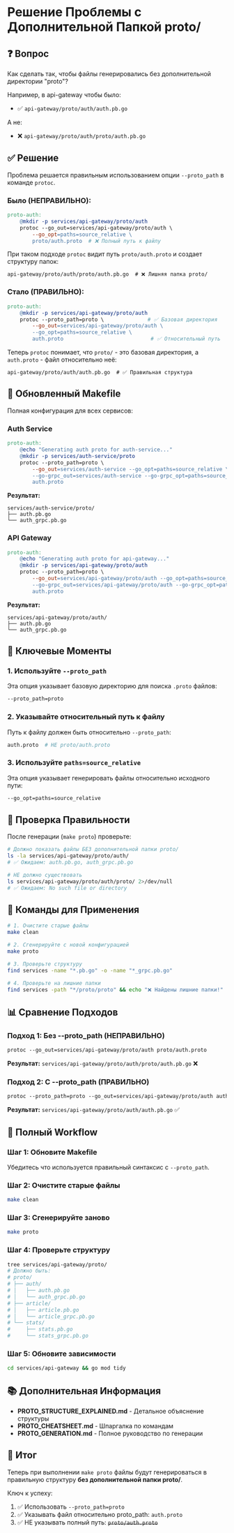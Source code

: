 # Решение Проблемы с Дополнительной Папкой proto/

## ❓ Вопрос
Как сделать так, чтобы файлы генерировались без дополнительной директории "proto"?

Например, в api-gateway чтобы было:
- ✅ `api-gateway/proto/auth/auth.pb.go`

А не:
- ❌ `api-gateway/proto/auth/proto/auth.pb.go`

## ✅ Решение

Проблема решается правильным использованием опции `--proto_path` в команде `protoc`.

### Было (НЕПРАВИЛЬНО):
```makefile
proto-auth:
	@mkdir -p services/api-gateway/proto/auth
	protoc --go_out=services/api-gateway/proto/auth \
		--go_opt=paths=source_relative \
		proto/auth.proto  # ❌ Полный путь к файлу
```

При таком подходе `protoc` видит путь `proto/auth.proto` и создает структуру папок:
```
api-gateway/proto/auth/proto/auth.pb.go  # ❌ Лишняя папка proto/
```

### Стало (ПРАВИЛЬНО):
```makefile
proto-auth:
	@mkdir -p services/api-gateway/proto/auth
	protoc --proto_path=proto \              # ✅ Базовая директория
		--go_out=services/api-gateway/proto/auth \
		--go_opt=paths=source_relative \
		auth.proto                            # ✅ Относительный путь
```

Теперь `protoc` понимает, что `proto/` - это базовая директория, а `auth.proto` - файл относительно неё:
```
api-gateway/proto/auth/auth.pb.go  # ✅ Правильная структура
```

## 🔧 Обновленный Makefile

Полная конфигурация для всех сервисов:

### Auth Service
```makefile
proto-auth:
	@echo "Generating auth proto for auth-service..."
	@mkdir -p services/auth-service/proto
	protoc --proto_path=proto \
		--go_out=services/auth-service --go_opt=paths=source_relative \
		--go-grpc_out=services/auth-service --go-grpc_opt=paths=source_relative \
		auth.proto
```

**Результат:**
```
services/auth-service/proto/
├── auth.pb.go
└── auth_grpc.pb.go
```

### API Gateway
```makefile
proto-auth:
	@echo "Generating auth proto for api-gateway..."
	@mkdir -p services/api-gateway/proto/auth
	protoc --proto_path=proto \
		--go_out=services/api-gateway/proto/auth --go_opt=paths=source_relative \
		--go-grpc_out=services/api-gateway/proto/auth --go-grpc_opt=paths=source_relative \
		auth.proto
```

**Результат:**
```
services/api-gateway/proto/auth/
├── auth.pb.go
└── auth_grpc.pb.go
```

## 🎯 Ключевые Моменты

### 1. Используйте `--proto_path`
Эта опция указывает базовую директорию для поиска `.proto` файлов:
```bash
--proto_path=proto
```

### 2. Указывайте относительный путь к файлу
Путь к файлу должен быть относительно `--proto_path`:
```bash
auth.proto  # НЕ proto/auth.proto
```

### 3. Используйте `paths=source_relative`
Эта опция указывает генерировать файлы относительно исходного пути:
```bash
--go_opt=paths=source_relative
```

## 📝 Проверка Правильности

После генерации (`make proto`) проверьте:

```bash
# Должно показать файлы БЕЗ дополнительной папки proto/
ls -la services/api-gateway/proto/auth/
# ✅ Ожидаем: auth.pb.go, auth_grpc.pb.go

# НЕ должно существовать
ls services/api-gateway/proto/auth/proto/ 2>/dev/null
# ✅ Ожидаем: No such file or directory
```

## 🚀 Команды для Применения

```bash
# 1. Очистите старые файлы
make clean

# 2. Сгенерируйте с новой конфигурацией
make proto

# 3. Проверьте структуру
find services -name "*.pb.go" -o -name "*_grpc.pb.go"

# 4. Проверьте на лишние папки
find services -path "*/proto/proto" && echo "❌ Найдены лишние папки!" || echo "✅ Структура правильная"
```

## 📊 Сравнение Подходов

### Подход 1: Без --proto_path (НЕПРАВИЛЬНО)
```makefile
protoc --go_out=services/api-gateway/proto/auth proto/auth.proto
```
**Результат:** `services/api-gateway/proto/auth/proto/auth.pb.go` ❌

### Подход 2: С --proto_path (ПРАВИЛЬНО)
```makefile
protoc --proto_path=proto --go_out=services/api-gateway/proto/auth auth.proto
```
**Результат:** `services/api-gateway/proto/auth/auth.pb.go` ✅

## 🔄 Полный Workflow

### Шаг 1: Обновите Makefile
Убедитесь что используется правильный синтаксис с `--proto_path`.

### Шаг 2: Очистите старые файлы
```bash
make clean
```

### Шаг 3: Сгенерируйте заново
```bash
make proto
```

### Шаг 4: Проверьте структуру
```bash
tree services/api-gateway/proto/
# Должно быть:
# proto/
# ├── auth/
# │   ├── auth.pb.go
# │   └── auth_grpc.pb.go
# ├── article/
# │   ├── article.pb.go
# │   └── article_grpc.pb.go
# └── stats/
#     ├── stats.pb.go
#     └── stats_grpc.pb.go
```

### Шаг 5: Обновите зависимости
```bash
cd services/api-gateway && go mod tidy
```

## 📚 Дополнительная Информация

- **PROTO_STRUCTURE_EXPLAINED.md** - Детальное объяснение структуры
- **PROTO_CHEATSHEET.md** - Шпаргалка по командам
- **PROTO_GENERATION.md** - Полное руководство по генерации

## 🎉 Итог

Теперь при выполнении `make proto` файлы будут генерироваться в правильную структуру **без дополнительной папки proto/**.

Ключ к успеху:
1. ✅ Использовать `--proto_path=proto`
2. ✅ Указывать файл относительно proto_path: `auth.proto`
3. ✅ НЕ указывать полный путь: ~~`proto/auth.proto`~~
